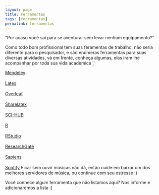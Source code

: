 ```yaml
---
layout: page
title: Ferramentas
tags: [ferramentas]
permalink: ferramentas
---
```


<p>
    <cita>
        "Por acaso você sai para se aventurar sem levar nenhum equipamento?"
    </cita>
</p>

<amp-img width="600" height="400" layout="responsive" src="{{ site.url }}/assets/images/lum3n-187468-unsplash.jpg"></amp-img>

<p>
    Como todo bom profissional tem suas feramentas de trabalho, não seria diferente para o pesquisador, e são enúmeras ferramentas para suas diversas atividades, vá em frente, conheça algumas, elas iram lhe acompanhar por toda sua vida academica ','
</p>

<p>
    <a title="Mendeley" href="mendeley.com" target="_blank">Mendeley</a><br><br>
    <a title="Latex" href="https://www.latex-project.org/" target="_blank">Latex</a><br><br>
    <a title="Overleaf" href="overleaf.com" target="_blank">Overleaf</a><br><br>
    <a title="Sharelatex" href="sharelatex.com" target="_blank">Sharelatex</a><br><br>
    <a title="SCI-HUB" href="http://sci-hub.tw/" target="_blank">SCI-HUB</a><br><br>
    <a title="R" href="https://www.r-project.org/" target="_blank">R</a><br><br>
    <a title="RStudio" href="https://www.rstudio.com/" target="_blank">RStudio</a><br><br>
    <a title="ResearchGate" href="https://www.researchgate.net/" target="_blank">ResearchGate</a><br><br>
    <a title="Sapiens" href="https://www.sapiens.art.br/" target="_blank">Sapiens</a><br><br>
    <a title="Spotify" href="https://www.spotify.com/br/" target="_blank">Spotify</a> Ficar sem ouvir músicas não dá, então cuide em baixar um dos melhores servidores de música, ou continue com seu estresse :)<br>
</p>

<p>
    Você conhece algum ferramenta que não listamos aqui? Nos informe e adicionaremos a lista :)
</p>
